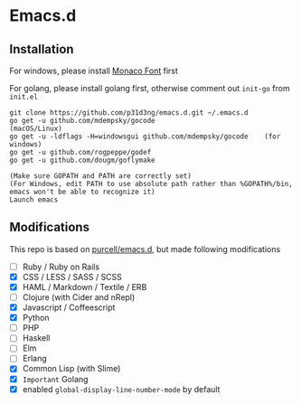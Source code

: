 # Emacs.d 

## Installation

For windows, please install [Monaco Font](https://github.com/todylu/monaco.ttf) first

For golang, please install golang first, otherwise comment out `init-go` from `init.el`

```
git clone https://github.com/p31d3ng/emacs.d.git ~/.emacs.d
go get -u github.com/mdempsky/gocode                           (macOS/Linux)
go get -u -ldflags -H=windowsgui github.com/mdempsky/gocode    (for windows)
go get -u github.com/rogpeppe/godef
go get -u github.com/dougm/goflymake

(Make sure GOPATH and PATH are correctly set)
(For Windows, edit PATH to use absolute path rather than %GOPATH%/bin, emacs won't be able to recognize it)
Launch emacs

```

## Modifications

This repo is based on [purcell/emacs.d](https://github.com/purcell/emacs.d), but made following modifications

- [ ] Ruby / Ruby on Rails
- [x] CSS / LESS / SASS / SCSS
- [x] HAML / Markdown / Textile / ERB
- [ ] Clojure (with Cider and nRepl)
- [x] Javascript / Coffeescript
- [x] Python
- [ ] PHP
- [ ] Haskell
- [ ] Elm
- [ ] Erlang
- [x] Common Lisp (with Slime)
- [x] `Important` Golang
- [x] enabled `global-display-line-number-mode` by default

